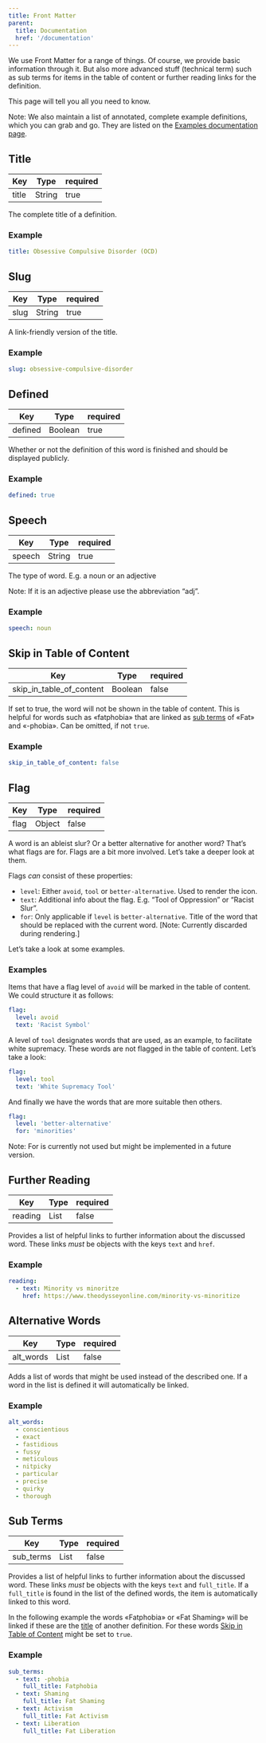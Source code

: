 ```yaml
---
title: Front Matter
parent:
  title: Documentation
  href: '/documentation'
---
```


We use Front Matter for a range of things. Of course, we provide basic information through it. But also more advanced stuff (technical term) such as sub terms for items in the table of content or further reading links for the definition.

This page will tell you all you need to know.

Note: We also maintain a list of annotated, complete example definitions, which you can grab and go. They are listed on the [Examples documentation page](/documentation/examples).

## Title

| Key   | Type   | required |
| ----- | ------ | -------- |
| title | String | true     |

The complete title of a definition.

### Example

```yaml
title: Obsessive Compulsive Disorder (OCD)
```

## Slug

| Key  | Type   | required |
| ---- | ------ | -------- |
| slug | String | true     |

A link-friendly version of the title.

### Example

```yaml
slug: obsessive-compulsive-disorder
```

## Defined

| Key     | Type    | required |
| ------- | ------- | -------- |
| defined | Boolean | true     |

Whether or not the definition of this word is finished and should be displayed publicly.

### Example

```yaml
defined: true
```

## Speech

| Key    | Type   | required |
| ------ | ------ | -------- |
| speech | String | true     |

The type of word. E.g. a noun or an adjective

Note: If it is an adjective please use the abbreviation “adj”.

### Example

```yaml
speech: noun
```

## Skip in Table of Content

| Key                      | Type    | required |
| ------------------------ | ------- | -------- |
| skip_in_table_of_content | Boolean | false    |

If set to true, the word will not be shown in the table of content. This is helpful for words such as «fatphobia» that are linked as [sub terms](#sub-terms) of «Fat» and «-phobia». Can be omitted, if not `true`.

### Example

```yaml
skip_in_table_of_content: false
```

## Flag

| Key  | Type   | required |
| ---- | ------ | -------- |
| flag | Object | false    |

A word is an ableist slur? Or a better alternative for another word? That’s what flags are for. Flags are a bit more involved. Let’s take a deeper look at them.

Flags _can_ consist of these properties:

- `level`: Either `avoid`, `tool` or `better-alternative`. Used to render the icon.
- `text`: Additional info about the flag. E.g. “Tool of Oppression” or “Racist Slur”.
- `for`: Only applicable if `level` is `better-alternative`. Title of the word that should be replaced with the current word. [Note: Currently discarded during rendering.]

Let’s take a look at some examples.

### Examples

Items that have a flag level of `avoid` will be marked in the table of content. We could structure it as follows:

```yaml
flag:
  level: avoid
  text: 'Racist Symbol'
```

A level of `tool` designates words that are used, as an example, to facilitate white supremacy. These words are not flagged in the table of content. Let’s take a look:

```yaml
flag:
  level: tool
  text: 'White Supremacy Tool'
```

And finally we have the words that are more suitable then others.

```yaml
flag:
  level: 'better-alternative'
  for: 'minorities'
```

Note: For is currently not used but might be implemented in a future version.

## Further Reading

| Key     | Type | required |
| ------- | ---- | -------- |
| reading | List | false    |

Provides a list of helpful links to further information about the discussed word. These links _must_ be objects with the keys `text` and `href`.

### Example

```yaml
reading:
  - text: Minority vs minoritze
    href: https://www.theodysseyonline.com/minority-vs-minoritize
```

## Alternative Words

| Key       | Type | required |
| --------- | ---- | -------- |
| alt_words | List | false    |

Adds a list of words that might be used instead of the described one. If a word in the list is defined it will automatically be linked.

### Example

```yaml
alt_words:
  - conscientious
  - exact
  - fastidious
  - fussy
  - meticulous
  - nitpicky
  - particular
  - precise
  - quirky
  - thorough
```

## Sub Terms

| Key       | Type | required |
| --------- | ---- | -------- |
| sub_terms | List | false    |

Provides a list of helpful links to further information about the discussed word. These links _must_ be objects with the keys `text` and `full_title`. If a `full_title` is found in the list of the defined words, the item is automatically linked to this word.

In the following example the words «Fatphobia» or «Fat Shaming» will be linked if these are the [title](#title) of another definition. For these words [Skip in Table of Content](#skip-in-table-of-content) might be set to `true`.

### Example

```yaml
sub_terms:
  - text: -phobia
    full_title: Fatphobia
  - text: Shaming
    full_title: Fat Shaming
  - text: Activism
    full_title: Fat Activism
  - text: Liberation
    full_title: Fat Liberation
```
